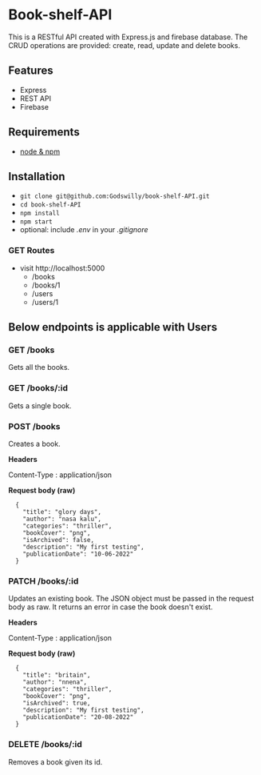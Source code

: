 # Book-shelf-API
This is a RESTful API created with Express.js and firebase database. The CRUD operations are provided: create, read, update and delete books.


## Features

- Express
- REST API
- Firebase

## Requirements

- [node & npm](https://nodejs.org/en/)

## Installation

- `git clone git@github.com:Godswilly/book-shelf-API.git`
- `cd book-shelf-API`
- `npm install`
- `npm start`
- optional: include _.env_ in your _.gitignore_

### GET Routes

- visit http://localhost:5000
  - /books
  - /books/1
  - /users
  - /users/1

## Below endpoints is applicable with Users

### GET /books

Gets all the books.

### GET /books/:id

Gets a single book.

### POST /books

Creates a book.

**Headers**

Content-Type : application/json

**Request body (raw)**

```
  {
    "title": "glory days",
    "author": "nasa kalu",
    "categories": "thriller",
    "bookCover": "png",
    "isArchived": false,
    "description": "My first testing",
    "publicationDate": "10-06-2022"
  }
```

### PATCH /books/:id

Updates an existing book. The JSON object must be passed in the request body as raw. It returns an error in case the book doesn't exist.

**Headers**

Content-Type : application/json

**Request body (raw)**

```
  {
    "title": "britain",
    "author": "nnena",
    "categories": "thriller",
    "bookCover": "png",
    "isArchived": true,
    "description": "My first testing",
    "publicationDate": "20-08-2022"
  }
```

### DELETE /books/:id

Removes a book given its id.
